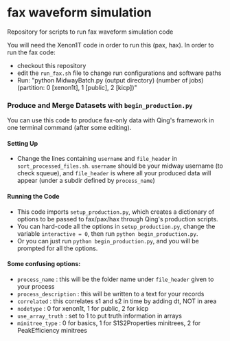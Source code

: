 # fax waveform simulation
Repository for scripts to run fax waveform simulation code

You will need the Xenon1T code in order to run this (pax, hax).
In order to run the fax code:
- checkout this repository
- edit the `run_fax.sh` file to change run configurations and software paths
- Run: "python MidwayBatch.py (output directory) (number of jobs) (partition: 0 [xenon1t], 1 [public], 2 [kicp])"




### Produce and Merge Datasets with `begin_production.py`
You can use this code to produce fax-only data with Qing's framework in one terminal command (after some editing).

#### Setting Up
- Change the lines containing `username` and `file_header` in `sort_processed_files.sh`. `username` should be your midway username (to check squeue), and `file_header` is where all your produced data will appear (under a subdir defined by `process_name`)

#### Running the Code
- This code imports `setup_production.py`, which creates a dictionary of options to be passed to fax/pax/hax through Qing's production scripts.
- You can hard-code all the options in `setup_production.py`, change the variable `interactive = 0`, then run `python begin_production.py`.
- Or you can just run `python begin_production.py`, and you will be prompted for all the options.

#### Some confusing options:
- `process_name` : this will be the folder name under `file_header` given to your process
- `process_description` : this will be written to a text for your records
- `correlated` : this correlates s1 and s2 in time by adding dt, NOT in area
- `nodetype` : 0 for xenon1t, 1 for public, 2 for kicp
- `use_array_truth` : set to 1 to put truth information in arrays
- `minitree_type` : 0 for basics, 1 for S1S2Properties minitrees, 2 for PeakEfficiency minitrees
